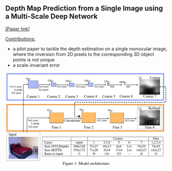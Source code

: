 ## Depth Map Prediction from a Single Image using a Multi-Scale Deep Network

[[<ins>Paper link</ins>]](https://arxiv.org/abs/1406.2283)

<ins>Contributions:</ins> 
* a pilot paper to tackle the depth estimation on a single monocular image, where the inversion from 2D pixels to the corresponding 3D object points is not unique
* a scale-invariant error

<img src="https://github.com/bolianchen/deep-learning-paper-reading/blob/main/depth_map_prediction_from_a_single_image_using_a_multi-scale_deep_network/images/fig1.png" width="1128">

